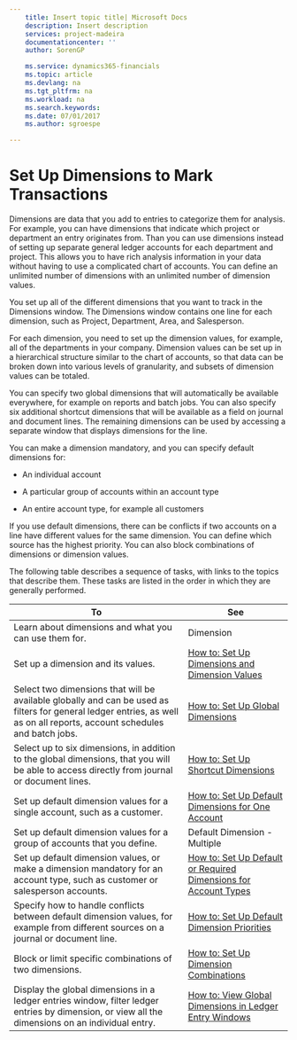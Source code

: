 ```yaml
---
    title: Insert topic title| Microsoft Docs
    description: Insert description
    services: project-madeira
    documentationcenter: ''
    author: SorenGP

    ms.service: dynamics365-financials
    ms.topic: article
    ms.devlang: na
    ms.tgt_pltfrm: na
    ms.workload: na
    ms.search.keywords:
    ms.date: 07/01/2017
    ms.author: sgroespe

---
```

# Set Up Dimensions to Mark Transactions
Dimensions are data that you add to entries to categorize them for analysis. For example, you can have dimensions that indicate which project or department an entry originates from. Than you can use dimensions instead of setting up separate general ledger accounts for each department and project. This allows you to have rich analysis information in your data without having to use a complicated chart of accounts. You can define an unlimited number of dimensions with an unlimited number of dimension values.  
  
 You set up all of the different dimensions that you want to track in the Dimensions window. The Dimensions window contains one line for each dimension, such as Project, Department, Area, and Salesperson.  
  
 For each dimension, you need to set up the dimension values, for example, all of the departments in your company. Dimension values can be set up in a hierarchical structure similar to the chart of accounts, so that data can be broken down into various levels of granularity, and subsets of dimension values can be totaled.  
  
 You can specify two global dimensions that will automatically be available everywhere, for example on reports and batch jobs. You can also specify six additional shortcut dimensions that will be available as a field on journal and document lines. The remaining dimensions can be used by accessing a separate window that displays dimensions for the line.  
  
 You can make a dimension mandatory, and you can specify default dimensions for:  
  
-   An individual account  
  
-   A particular group of accounts within an account type  
  
-   An entire account type, for example all customers  
  
 If you use default dimensions, there can be conflicts if two accounts on a line have different values for the same dimension. You can define which source has the highest priority. You can also block combinations of dimensions or dimension values.  
  
 The following table describes a sequence of tasks, with links to the topics that describe them. These tasks are listed in the order in which they are generally performed.  
  
|**To**|**See**|  
|------------|-------------|  
|Learn about dimensions and what you can use them for.|Dimension|  
|Set up a dimension and its values.|[How to: Set Up Dimensions and Dimension Values](../how-to-set-up-dimensions-and-dimension-values.md)|  
|Select two dimensions that will be available globally and can be used as filters for general ledger entries, as well as on all reports, account schedules and batch jobs.|[How to: Set Up Global Dimensions](../how-to-set-up-global-dimensions.md)|  
|Select up to six dimensions, in addition to the global dimensions, that you will be able to access directly from journal or document lines.|[How to: Set Up Shortcut Dimensions](../how-to-set-up-shortcut-dimensions.md)|  
|Set up default dimension values for a single account, such as a customer.|[How to: Set Up Default Dimensions for One Account](../how-to-set-up-default-dimensions-for-one-account.md)|  
|Set up default dimension values for a group of accounts that you define.|Default Dimension - Multiple|  
|Set up default dimension values, or make a dimension mandatory for an account type, such as customer or salesperson accounts.|[How to: Set Up Default or Required Dimensions for Account Types](../how-to-set-up-default-or-required-dimensions-for-account-types.md)|  
|Specify how to handle conflicts between default dimension values, for example from different sources on a journal or document line.|[How to: Set Up Default Dimension Priorities](../how-to-set-up-default-dimension-priorities.md)|  
|Block or limit specific combinations of two dimensions.|[How to: Set Up Dimension Combinations](../how-to-set-up-dimension-combinations.md)|  
|Display the global dimensions in a ledger entries window, filter ledger entries by dimension, or view all the dimensions on an individual entry.|[How to: View Global Dimensions in Ledger Entry Windows](../how-to-view-global-dimensions-in-ledger-entry-windows.md)|